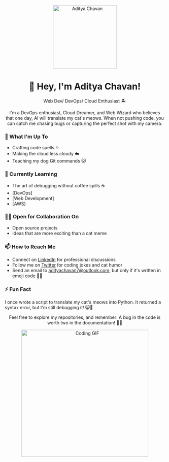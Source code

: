<div align="center">
  <img src="https://your-image-url.com/your-image.png" alt="Aditya Chavan" width="200"/>
  <h1>👋 Hey, I'm Aditya Chavan!</h1>
  <p>Web Dev/ DevOps/ Cloud Enthusiast 🏝️</p>
  <p>I'm a DevOps enthusiast, Cloud Dreamer, and Web Wizard who believes that one day, AI will translate my cat's meows. When not pushing code, you can catch me chasing bugs or capturing the perfect shot with my camera.</p>
</div>

### 🔭 What I'm Up To
- Crafting code spells ✨
- Making the cloud less cloudy ☁️
- Teaching my dog Git commands 🐱

### 🌱 Currently Learning
- The art of debugging without coffee spills ☕
- [DevOps]
- [Web Development]
- [AWS]

### 👯‍♂️ Open for Collaboration On
- Open source projects
- Ideas that are more exciting than a cat meme

### 📫 How to Reach Me
- Connect on [LinkedIn](https://www.linkedin.com/in/adityachavan27) for professional discussions
- Follow me on [Twitter](https://twitter.com/moodyadii) for coding jokes and cat humor
- Send an email to adityachavan7@outlook.com, but only if it's written in emoji code 📧🤖

### ⚡ Fun Fact
I once wrote a script to translate my cat's meows into Python. It returned a syntax error, but I'm still debugging it! 😸🐾

<!---
moodyadi/moodyadi is a ✨ special ✨ repository because its `README.md` (this file) appears on your GitHub profile.
You can click the Preview link to take a look at your changes.
--->

<div align="center">
  <p>Feel free to explore my repositories, and remember: A bug in the code is worth two in the documentation! 🐛📖</p>
  <img src="https://your-animated-gif-url.com/your-animated-gif.gif" alt="Coding GIF" width="400"/>
</div>
